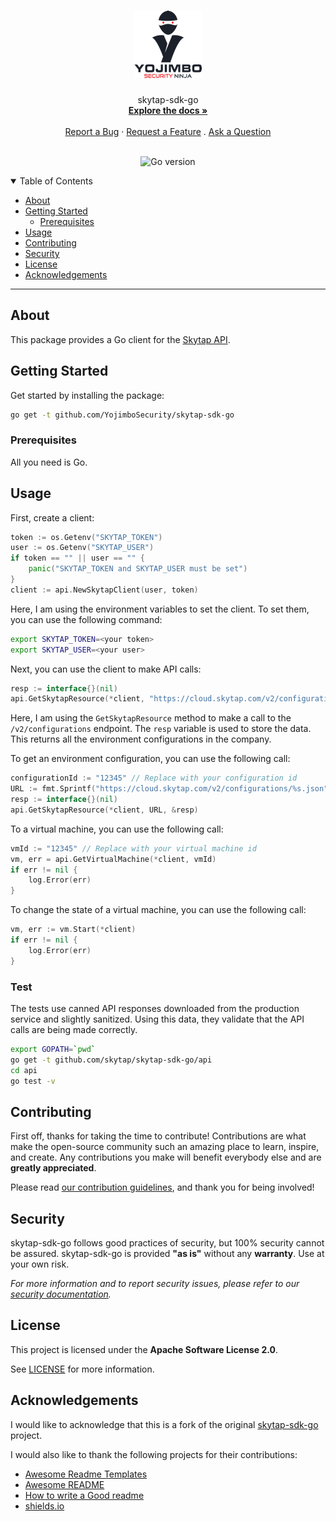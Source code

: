 <h1 align="center">
  <a href="https://github.com/YojimboSecurity/skytap-sdk-go">
    <!-- Please provide path to your logo here -->
    <img src="docs/images/icon_108.png" alt="Logo" width="108" height="108">
  </a>
</h1>

<div align="center">
  skytap-sdk-go
  <br />
  <a href="#about"><strong>Explore the docs »</strong></a>
  <br />
  <br />
  <a href="https://github.com/YojimboSecurity/skytap-sdk-go/issues/new?assignees=&labels=bug&template=01_BUG_REPORT.md&title=bug%3A+">Report a Bug</a>
  ·
  <a href="https://github.com/YojimboSecurity/skytap-sdk-go/issues/new?assignees=&labels=enhancement&template=02_FEATURE_REQUEST.md&title=feat%3A+">Request a Feature</a>
  .
  <a href="https://github.com/YojimboSecurity/skytap-sdk-go/issues/new?assignees=&labels=question&template=04_SUPPORT_QUESTION.md&title=support%3A+">Ask a Question</a>
</div>

<div align="center">
<br />

![Go version](https://img.shields.io/badge/Go-v1.18-blue)

</div>

<details open="open">
<summary>Table of Contents</summary>

- [About](#about)
- [Getting Started](#getting-started)
  - [Prerequisites](#prerequisites)
- [Usage](#usage)
- [Contributing](#contributing)
- [Security](#security)
- [License](#license)
- [Acknowledgements](#acknowledgements)

</details>

---

## About

This package provides a Go client for the [Skytap API](https://help.skytap.com/API_v2_Documentation.htm).

## Getting Started

Get started by installing the package:

```bash
go get -t github.com/YojimboSecurity/skytap-sdk-go
```

### Prerequisites

All you need is Go.

## Usage

First, create a client:

```go
token := os.Getenv("SKYTAP_TOKEN")
user := os.Getenv("SKYTAP_USER")
if token == "" || user == "" {
    panic("SKYTAP_TOKEN and SKYTAP_USER must be set")
}
client := api.NewSkytapClient(user, token)
```

Here, I am using the environment variables to set the client. To set 
them, you can use the following command:

```bash
export SKYTAP_TOKEN=<your token>
export SKYTAP_USER=<your user>
```

Next, you can use the client to make API calls:

```go
resp := interface{}(nil)
api.GetSkytapResource(*client, "https://cloud.skytap.com/v2/configurations?scope=company&count=40", &resp)
```

Here, I am using the `GetSkytapResource` method to make a call to the 
`/v2/configurations` endpoint. The `resp` variable is used to store the data. This returns all the environment configurations in the company.

To get an environment configuration, you can use the following call:

```go
configurationId := "12345" // Replace with your configuration id
URL := fmt.Sprintf("https://cloud.skytap.com/v2/configurations/%s.json", configurationId)
resp := interface{}(nil)
api.GetSkytapResource(*client, URL, &resp)
```

To a virtual machine, you can use the following call:

```go
vmId := "12345" // Replace with your virtual machine id
vm, err = api.GetVirtualMachine(*client, vmId)
if err != nil {
    log.Error(err)
}
```

To change the state of a virtual machine, you can use the following call:

```go
vm, err := vm.Start(*client)
if err != nil {
    log.Error(err)
}
```

### Test

The tests use canned API responses downloaded from the production service and
slightly sanitized. Using this data, they validate that the API calls  are being
made correctly.

```bash
export GOPATH=`pwd`
go get -t github.com/skytap/skytap-sdk-go/api
cd api
go test -v
```

## Contributing

First off, thanks for taking the time to contribute! Contributions are what make the open-source community such an amazing place to learn, inspire, and create. Any contributions you make will benefit everybody else and are **greatly appreciated**.

Please read [our contribution guidelines](docs/CONTRIBUTING.md), and thank you for being involved!

## Security

skytap-sdk-go follows good practices of security, but 100% security cannot be assured.
skytap-sdk-go is provided **"as is"** without any **warranty**. Use at your own risk.

_For more information and to report security issues, please refer to our [security documentation](docs/SECURITY.md)._

## License

This project is licensed under the **Apache Software License 2.0**.

See [LICENSE](LICENSE) for more information.

## Acknowledgements

I would like to acknowledge that this is a fork of the original [skytap-sdk-go](https://github.com/skytap/skytap-sdk-go) project.

I would also like to thank the following projects for their contributions:

- [Awesome Readme Templates](https://awesomeopensource.com/project/elangosundar/awesome-README-templates)
- [Awesome README](https://github.com/matiassingers/awesome-readme)
- [How to write a Good readme](https://bulldogjob.com/news/449-how-to-write-a-good-readme-for-your-github-project)
- [shields.io](https://shields.io/)
